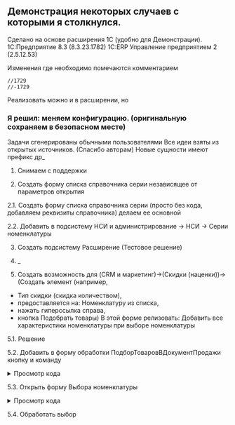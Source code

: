 ## Демонстрация некоторых случаев с которыми я столкнулся.
 Сделано на основе расширения 1С (удобно для Демонстрации).
 1С:Предприятие 8.3 (8.3.23.1782) 1С:ERP Управление предприятием 2 (2.5.12.53)
 
 Изменения где необходимо помечаются комментарием 
 ```
 //1729
 //-1729
 ```
 Реализовать можно и в расширении, но 
### Я решил:  меняем конфигурацию. (оригинальную сохраняем в безопасном месте)
 Задачи сгенерированы обычными пользователями
 Все идеи взяты из открытых источников. (Спасибо авторам)
 Новые сущности имеют префикс др_
 
1. Снимаем с поддержки

2. Создать форму списка справочника серии независящее от параметров открытия

2.1. Создать форму списка справочника серии (просто без кода, добавляем реквизиты справочника)
 делаем ее основной

2.2. Добавить в подсистему НСИ и администрирование -> НСИ -> Серии номенклатуры

3. Создать подсистему Расширение (Тестовое решение)

4. _
 

5. Создать возможность для (CRM и маркетинг)->(Скидки (наценки))->
(Создать элемент (например, 
- Тип скидки (скидка количеством),
- предоставляется на: Номенклатуру из списка, 
- нажать гиперссылка справа,
- кнопка Подобрать товары)
В этой форме релизовать: Добавить все характеристики номенклатуры при выборе номенклатуры


5.1. Решение

5.2. Добавить в форму обработки ПодборТоваровВДокументПродажи кнопку и команду

<details>

<summary>Просмотр кода</summary>

### Код формы

```
&НаСервере
Процедура ПриСозданииНаСервере(Отказ, СтандартнаяОбработка)

...
 	
//1729 Программно Добавить Команду и кнопку
// для добавления характеристик при выборе номенклатуры
	Команда = Команды.Добавить(
		"ДобавитьНоменклатуруСХарактеристиками"); //Имя команды
	Команда.Заголовок = "Добавить все Характеристики номенклатуры";
	Команда.Действие  = "др_ДобавитьНоменклатуруСХарактеристикамиПосле"; //Имя связанной процедуры
	 	
	//Добавление кнопки формы
	КнопкаФормы = Элементы.Добавить(
		"др_КнопкаДобавитьНоменклатуруСХарактеристиками", //Имя кнопки
		Тип("КнопкаФормы"),             //Тип, всегда КнопкаФормы
		КоманднаяПанель);                      //Контейнер для кнопки 
		
	КнопкаФормы.ИмяКоманды = "ДобавитьНоменклатуруСХарактеристиками"; //Связь с командой по имени
	
	КнопкаФормы.Вид = ВидКнопкиФормы.ОбычнаяКнопка; 
//1729- Программно Добавить Команду и кнопку
	

	
КонецПроцедуры

```

</details>


5.3. Открыть форму Выбора номенклатуры

<details>

<summary>Просмотр кода</summary>

### Код формы

```

 //1729 Добавить все характеристики номенклатуры при выборе номенклатуры
&НаКлиенте
Процедура др_ДобавитьНоменклатуруСХарактеристикамиПосле(Команда)
	ОповещениеОзакрытии = Новый ОписаниеОповещения("др_ДобавитьНоменклатуруСХарактеристикамиЗавершение",ЭтотОбъект);
	параметрыОткрытия = Новый Структура("РежимВыбора,МножественныйВыбор,ЗакрыватьПриВыборе",Истина,Истина,Истина);
//	открыть форму выбора справочника номенклатура
	ОткрытьФорму("Справочник.Номенклатура.ФормаВыбора",параметрыОткрытия,ЭтотОбъект,,,,ОповещениеОзакрытии );
	  
КонецПроцедуры

&НаКлиенте
Процедура др_ДобавитьНоменклатуруСХарактеристикамиЗавершение(РезультатЗакрытия, ДополнительныеПараметры) Экспорт 
    Если ЗначениеЗаполнено(РезультатЗакрытия) Тогда
		др_ДобавитьНоменклатуруСХарактеристикамиЗавершениеСервер(РезультатЗакрытия);
	КонецЕсли;
КонецПроцедуры
 
&НаСервере
Процедура др_ДобавитьНоменклатуруСХарактеристикамиЗавершениеСервер(СписокТоваров)   
	Запрос = Новый Запрос;
	Запрос.Текст = 
	"ВЫБРАТЬ
	|	Номенклатура.Ссылка КАК Номенклатура,
	|	Номенклатура.ВидНоменклатуры КАК ВидНоменклатуры,
	|	Номенклатура.ТипНоменклатуры КАК ТипНоменклатуры
	|ПОМЕСТИТЬ втНоменклатураСВидомНоменклатуры
	|ИЗ
	|	Справочник.Номенклатура КАК Номенклатура
	|ГДЕ
	|	Номенклатура.Ссылка В(&СписокТоваров)
	|;
	|
	|////////////////////////////////////////////////////////////////////////////////
	|ВЫБРАТЬ
	|	втНоменклатураСВидомНоменклатуры.Номенклатура КАК Номенклатура,
	|	ХарактеристикиНоменклатуры.Ссылка КАК Характеристика,
	|	1 КАК Количество,
	|	1 КАК КоличествоУпаковок,
	|	ХарактеристикиНоменклатуры.Ссылка КАК Артикул,
	|	Ложь КАК Обособленно,
	|	Истина КАК ХарактеристикиИспользуются,
	|	втНоменклатураСВидомНоменклатуры.ТипНоменклатуры КАК ТипНоменклатуры,
	|	Ложь КАК ПроизводитсяВПроцессе,
	|	Истина КАК ЗаказатьНаСклад
	|ИЗ
	|	втНоменклатураСВидомНоменклатуры КАК втНоменклатураСВидомНоменклатуры
	|		ВНУТРЕННЕЕ СОЕДИНЕНИЕ Справочник.ХарактеристикиНоменклатуры КАК ХарактеристикиНоменклатуры
	|		ПО (втНоменклатураСВидомНоменклатуры.ВидНоменклатуры = (ВЫРАЗИТЬ(ХарактеристикиНоменклатуры.Владелец КАК Справочник.ВидыНоменклатуры)))
	|ГДЕ
	|	НЕ ХарактеристикиНоменклатуры.ПометкаУдаления
	|
	|УПОРЯДОЧИТЬ ПО
	|	Номенклатура";
	
	Запрос.УстановитьПараметр("СписокТоваров", СписокТоваров);
	
	РезультатЗапроса = Запрос.Выполнить();
	
	ВыборкаДетальныеЗаписи = РезультатЗапроса.Выбрать();
	Пока ВыборкаДетальныеЗаписи.Следующий() Цикл                               
		НоваяСтрока = Объект.Корзина.Добавить();
		ЗаполнитьЗначенияСвойств(НоваяСтрока,ВыборкаДетальныеЗаписи);
		Элементы.Корзина.ТекущаяСтрока = НоваяСтрока.ПолучитьИдентификатор();
	КонецЦикла;

КонецПроцедуры
//-1729 

```


</details>

5.4. Обработать выбор
